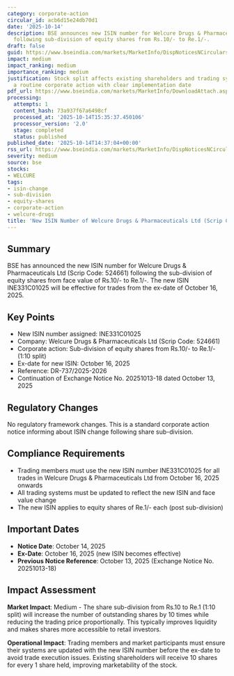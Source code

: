 ```yaml
---
category: corporate-action
circular_id: acb6d15e24db70d1
date: '2025-10-14'
description: BSE announces new ISIN number for Welcure Drugs & Pharmaceuticals Ltd
  following sub-division of equity shares from Rs.10/- to Re.1/-.
draft: false
guid: https://www.bseindia.com/markets/MarketInfo/DispNoticesNCirculars.aspx?Noticeid={C620AE7E-FF3B-4ABD-8778-2DED568C98EC}&noticeno=20251014-58&dt=10/14/2025&icount=58&totcount=59&flag=0
impact: medium
impact_ranking: medium
importance_ranking: medium
justification: Stock split affects existing shareholders and trading systems but is
  a routine corporate action with clear implementation date
pdf_url: https://www.bseindia.com/markets/MarketInfo/DownloadAttach.aspx?id=20251014-58&attachedId=
processing:
  attempts: 1
  content_hash: 73a937f67a6498cf
  processed_at: '2025-10-14T15:35:37.450106'
  processor_version: '2.0'
  stage: completed
  status: published
published_date: '2025-10-14T14:37:04+00:00'
rss_url: https://www.bseindia.com/markets/MarketInfo/DispNoticesNCirculars.aspx?Noticeid={C620AE7E-FF3B-4ABD-8778-2DED568C98EC}&noticeno=20251014-58&dt=10/14/2025&icount=58&totcount=59&flag=0
severity: medium
source: bse
stocks:
- WELCURE
tags:
- isin-change
- sub-division
- equity-shares
- corporate-action
- welcure-drugs
title: 'New ISIN Number of Welcure Drugs & Pharmaceuticals Ltd (Scrip Code: 524661)'
---
```


## Summary

BSE has announced the new ISIN number for Welcure Drugs & Pharmaceuticals Ltd (Scrip Code: 524661) following the sub-division of equity shares from face value of Rs.10/- to Re.1/-. The new ISIN INE331C01025 will be effective for trades from the ex-date of October 16, 2025.

## Key Points

- New ISIN number assigned: INE331C01025
- Company: Welcure Drugs & Pharmaceuticals Ltd (Scrip Code: 524661)
- Corporate action: Sub-division of equity shares from Rs.10/- to Re.1/- (1:10 split)
- Ex-date for new ISIN: October 16, 2025
- Reference: DR-737/2025-2026
- Continuation of Exchange Notice No. 20251013-18 dated October 13, 2025

## Regulatory Changes

No regulatory framework changes. This is a standard corporate action notice informing about ISIN change following share sub-division.

## Compliance Requirements

- Trading members must use the new ISIN number INE331C01025 for all trades in Welcure Drugs & Pharmaceuticals Ltd from October 16, 2025 onwards
- All trading systems must be updated to reflect the new ISIN and face value change
- The new ISIN applies to equity shares of Re.1/- each (post sub-division)

## Important Dates

- **Notice Date**: October 14, 2025
- **Ex-Date**: October 16, 2025 (new ISIN becomes effective)
- **Previous Notice Reference**: October 13, 2025 (Exchange Notice No. 20251013-18)

## Impact Assessment

**Market Impact**: Medium - The share sub-division from Rs.10 to Re.1 (1:10 split) will increase the number of outstanding shares by 10 times while reducing the trading price proportionally. This typically improves liquidity and makes shares more accessible to retail investors.

**Operational Impact**: Trading members and market participants must ensure their systems are updated with the new ISIN number before the ex-date to avoid trade execution issues. Existing shareholders will receive 10 shares for every 1 share held, improving marketability of the stock.